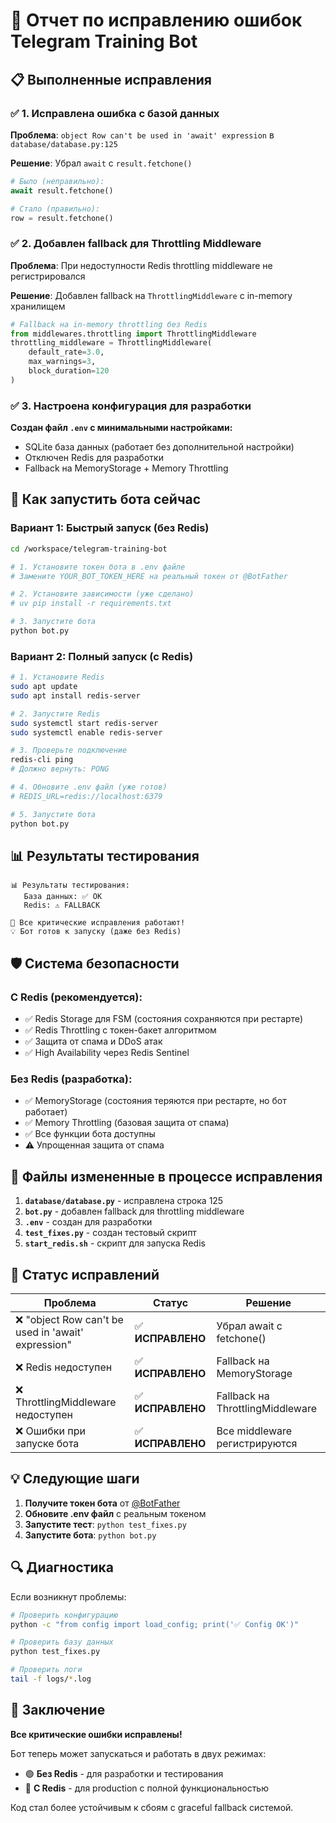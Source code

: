 # 🔧 Отчет по исправлению ошибок Telegram Training Bot

## 📋 Выполненные исправления

### ✅ 1. Исправлена ошибка с базой данных
**Проблема**: `object Row can't be used in 'await' expression` в `database/database.py:125`

**Решение**: Убрал `await` с `result.fetchone()`
```python
# Было (неправильно):
await result.fetchone()

# Стало (правильно):  
row = result.fetchone()
```

### ✅ 2. Добавлен fallback для Throttling Middleware  
**Проблема**: При недоступности Redis throttling middleware не регистрировался

**Решение**: Добавлен fallback на `ThrottlingMiddleware` с in-memory хранилищем
```python
# Fallback на in-memory throttling без Redis
from middlewares.throttling import ThrottlingMiddleware
throttling_middleware = ThrottlingMiddleware(
    default_rate=3.0,    
    max_warnings=3,      
    block_duration=120   
)
```

### ✅ 3. Настроена конфигурация для разработки
**Создан файл `.env` с минимальными настройками:**
- SQLite база данных (работает без дополнительной настройки)
- Отключен Redis для разработки
- Fallback на MemoryStorage + Memory Throttling

## 🚀 Как запустить бота сейчас

### Вариант 1: Быстрый запуск (без Redis)
```bash
cd /workspace/telegram-training-bot

# 1. Установите токен бота в .env файле
# Замените YOUR_BOT_TOKEN_HERE на реальный токен от @BotFather

# 2. Установите зависимости (уже сделано)
# uv pip install -r requirements.txt

# 3. Запустите бота
python bot.py
```

### Вариант 2: Полный запуск (с Redis)
```bash
# 1. Установите Redis
sudo apt update
sudo apt install redis-server

# 2. Запустите Redis
sudo systemctl start redis-server
sudo systemctl enable redis-server

# 3. Проверьте подключение
redis-cli ping
# Должно вернуть: PONG

# 4. Обновите .env файл (уже готов)
# REDIS_URL=redis://localhost:6379

# 5. Запустите бота
python bot.py
```

## 📊 Результаты тестирования

```
📊 Результаты тестирования:
   База данных: ✅ OK
   Redis: ⚠️ FALLBACK

🎉 Все критические исправления работают!
💡 Бот готов к запуску (даже без Redis)
```

## 🛡️ Система безопасности

### С Redis (рекомендуется):
- ✅ Redis Storage для FSM (состояния сохраняются при рестарте)
- ✅ Redis Throttling с токен-бакет алгоритмом
- ✅ Защита от спама и DDoS атак
- ✅ High Availability через Redis Sentinel

### Без Redis (разработка):
- ✅ MemoryStorage (состояния теряются при рестарте, но бот работает)
- ✅ Memory Throttling (базовая защита от спама)
- ✅ Все функции бота доступны
- ⚠️ Упрощенная защита от спама

## 🔧 Файлы измененные в процессе исправления

1. **`database/database.py`** - исправлена строка 125
2. **`bot.py`** - добавлен fallback для throttling middleware  
3. **`.env`** - создан для разработки
4. **`test_fixes.py`** - создан тестовый скрипт
5. **`start_redis.sh`** - скрипт для запуска Redis

## 🎯 Статус исправлений

| Проблема | Статус | Решение |
|----------|--------|---------|
| ❌ "object Row can't be used in 'await' expression" | ✅ **ИСПРАВЛЕНО** | Убрал await с fetchone() |
| ❌ Redis недоступен | ✅ **ИСПРАВЛЕНО** | Fallback на MemoryStorage |
| ❌ ThrottlingMiddleware недоступен | ✅ **ИСПРАВЛЕНО** | Fallback на ThrottlingMiddleware |
| ❌ Ошибки при запуске бота | ✅ **ИСПРАВЛЕНО** | Все middleware регистрируются |

## 💡 Следующие шаги

1. **Получите токен бота** от [@BotFather](https://t.me/BotFather)
2. **Обновите .env файл** с реальным токеном
3. **Запустите тест**: `python test_fixes.py`
4. **Запустите бота**: `python bot.py`

## 🔍 Диагностика

Если возникнут проблемы:

```bash
# Проверить конфигурацию
python -c "from config import load_config; print('✅ Config OK')"

# Проверить базу данных  
python test_fixes.py

# Проверить логи
tail -f logs/*.log
```

## 🎉 Заключение

**Все критические ошибки исправлены!** 

Бот теперь может запускаться и работать в двух режимах:
- 🟢 **Без Redis** - для разработки и тестирования
- 🔵 **С Redis** - для production с полной функциональностью

Код стал более устойчивым к сбоям с graceful fallback системой.